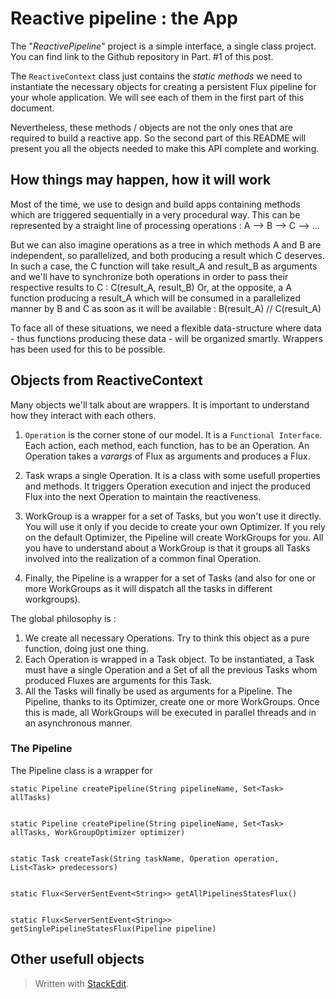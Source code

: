 # Reactive pipeline : the App

The "*ReactivePipeline*" project is a simple interface, a single class project. You can find link to the Github repository in Part. #1 of this post.

The `ReactiveContext` class just contains the *static methods* we need to instantiate the necessary objects for creating a persistent Flux pipeline for your whole application.
We will see each of them in the first part of this document.

Nevertheless, these methods / objects are not the only ones that are required to build a reactive app.
So the second part of this README will present you all the objects needed to make this API complete and working.

## How things may happen, how it will work

Most of the time, we use to design and build apps containing methods which are triggered sequentially in a very procedural way. This can be represented by a straight line of processing operations : A --> B --> C --> ...

But we can also imagine operations as a tree in which methods A and B are independent, so parallelized, and both producing a result which C deserves. In such a case, the C function will take result_A and result_B as arguments and we'll have to synchronize both operations in order to pass their respective results to C : C(result_A, result_B)
Or, at the opposite, a A function producing a result_A which will be consumed in a parallelized manner by B and C as soon as it will be available : B(result_A) // C(result_A)

To face all of these situations, we need a flexible data-structure where data - thus functions producing these data - will be organized smartly. Wrappers has been used for this to be possible.



## Objects from ReactiveContext

Many objects we'll talk about are wrappers. It is important to understand how they interact with each others.

 1. `Operation` is the corner stone of our model. It is a `Functional
    Interface`. Each action, each method, each function, has to be an
    Operation. An Operation takes a *varargs* of Flux as arguments and
    produces a Flux. 
    
 2. Task wraps a single Operation. It is a class with some usefull
    properties and methods. It triggers Operation execution
        and inject the produced Flux into the next Operation to maintain the reactiveness. 
        
 3. WorkGroup is a wrapper for a set of Tasks, but you
        won't use it directly. You will use it only if you decide to create
        your own Optimizer. If you rely on the default Optimizer, the
        Pipeline will create WorkGroups for you. All you have to understand
        about a WorkGroup is that it groups all Tasks involved into the
        realization of a common final Operation.
        
 4. Finally, the Pipeline is a wrapper for a set of Tasks (and also for
            one or more WorkGroups as it will dispatch all the tasks in
            different workgroups).

The global philosophy is :

 1. We create all necessary Operations. Try to think this object as a pure function, doing just one thing.
 2. Each Operation is wrapped in a Task object. To be instantiated, a Task must have a single Operation and a Set of all the previous Tasks whom produced Fluxes are arguments for this Task.
 3. All the Tasks will finally be used as arguments for a Pipeline. The Pipeline, thanks to its Optimizer, create one or more WorkGroups. Once this is made, all WorkGroups will be executed in parallel threads and in an asynchronous manner.

### The Pipeline

The Pipeline class is a wrapper for 

    static Pipeline createPipeline(String pipelineName, Set<Task> allTasks)


    static Pipeline createPipeline(String pipelineName, Set<Task> allTasks, WorkGroupOptimizer optimizer)


    static Task createTask(String taskName, Operation operation, List<Task> predecessors)


    static Flux<ServerSentEvent<String>> getAllPipelinesStatesFlux()


    static Flux<ServerSentEvent<String>> getSinglePipelineStatesFlux(Pipeline pipeline)

## Other usefull objects

> Written with [StackEdit](https://stackedit.io/).
<!--stackedit_data:
eyJoaXN0b3J5IjpbLTI3Mzc1NzA0NiwtOTk3NTA1NSw5MDY1OD
M1ODMsLTIwODA0NDMyMTYsNzE0MjQ1MTAxLDIwMTUwMTM2OTQs
NTU0NzMwNTg3LDEwNDkwNjYzMzQsLTU0ODYyMjM3NV19
-->